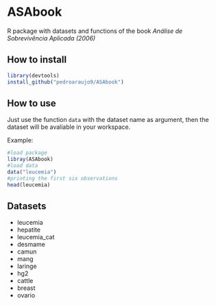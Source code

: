 # ASAbook
R package with datasets and functions of the book *Análise de Sobrevivência Aplicada (2006)*

How to install
-------
```r
library(devtools)
install_github("pedroaraujo9/ASAbook")
```

How to use
---------
Just use the function `data` with the dataset name as argument, then the dataset will be avaliable in your workspace.

Example:

```r
#load package
libray(ASAbook) 
#load data
data("leucemia")
#printing the first six observations
head(leucemia) 
```

    

Datasets
-------

- leucemia
- hepatite
- leucemia_cat
- desmame
- camun
- mang
- laringe 
- hg2
- cattle
- breast
- ovario

